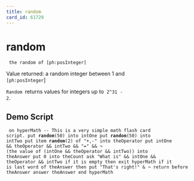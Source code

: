 ```yaml
---
title: random
card_id: 61729
---
```


# random

<code><pre>
the random of [ph:posInteger]
</pre></code>

Value returned: a random integer between 1 and<code> [ph:posInteger</code>]

<code>Random </code>returns values for integers up to<code> 2^31 - 2</code>. 


## Demo Script

<code><pre>
on hyperMath
  -- This is a very simple math flash card script.
  put <b>random</b>(50) into intOne
  put <b>random</b>(50) into intTwo
  put item <b>random</b>(2) of "+,-" into theOperator
  put intOne && theOperator && intTwo && "=" && ¬
  (the value of (intOne && theOperator && intTwo)) into theAnswer
  put 0 into theCount
  ask "What is" && intOne && theOperator && intTwo
  if it is empty then exit hyperMath
  if it is last word of theAnswer then put "That's right!" & ¬
  return before theAnswer
  answer theAnswer
end hyperMath
</pre></code>

